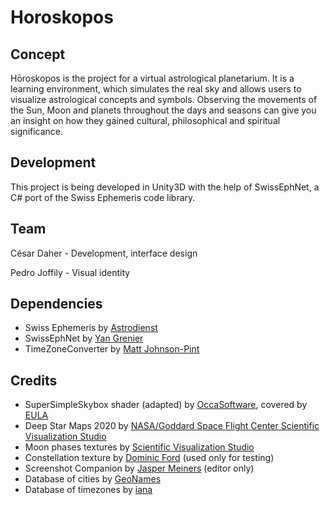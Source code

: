 # Horoskopos
## Concept

Hōroskopos is the project for a virtual astrological planetarium. It is a learning environment, which simulates the real sky and allows users to visualize astrological concepts and symbols. Observing the movements of the Sun, Moon and planets throughout the days and seasons can give you an insight on how they gained cultural, philosophical and spiritual significance.

## Development

This project is being developed in Unity3D with the help of SwissEphNet, a C# port of the Swiss Ephemeris code library. 

## Team

César Daher - Development, interface design

Pedro Joffily - Visual identity

## Dependencies

* Swiss Ephemeris by [Astrodienst](https://www.astro.com/swisseph/)
* SwissEphNet by [Yan Grenier](https://github.com/ygrenier/SwissEphNet)
* TimeZoneConverter by [Matt Johnson-Pint](https://github.com/mattjohnsonpint/TimeZoneConverter)

## Credits

* SuperSimpleSkybox shader (adapted) by [OccaSoftware](https://occasoftware.com/skybox-for-unity), covered by [EULA](https://occasoftware.com/license-for-paid-assets)
* Deep Star Maps 2020 by [NASA/Goddard Space Flight Center Scientific Visualization Studio](https://svs.gsfc.nasa.gov/4851)
* Moon phases textures by [Scientific Visualization Studio](https://svs.gsfc.nasa.gov/4955)
* Constellation texture by [Dominic Ford](https://in-the-sky.org) (used only for testing)
* Screenshot Companion by [Jasper Meiners](https://github.com/Pfannkuchen/ScreenshotCompanion) (editor only)
* Database of cities by [GeoNames](http://download.geonames.org/)
* Database of timezones by [iana](https://www.iana.org/time-zones)
